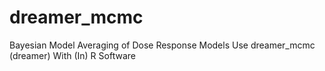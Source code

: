 # dreamer_mcmc
Bayesian Model Averaging of Dose Response Models Use dreamer_mcmc (dreamer) With (In) R Software
